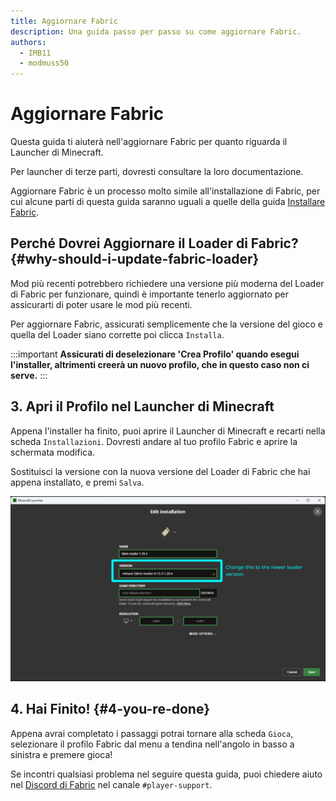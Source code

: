 ```yaml
---
title: Aggiornare Fabric
description: Una guida passo per passo su come aggiornare Fabric.
authors:
  - IMB11
  - modmuss50
---
```


# Aggiornare Fabric

Questa guida ti aiuterà nell'aggiornare Fabric per quanto riguarda il Launcher di Minecraft.

Per launcher di terze parti, dovresti consultare la loro documentazione.

Aggiornare Fabric è un processo molto simile all'installazione di Fabric, per cui alcune parti di questa guida saranno uguali a quelle della guida [Installare Fabric](./installing-fabric).

## Perché Dovrei Aggiornare il Loader di Fabric? {#why-should-i-update-fabric-loader}

Mod più recenti potrebbero richiedere una versione più moderna del Loader di Fabric per funzionare, quindi è importante tenerlo aggiornato per assicurarti di poter usare le mod più recenti.

<!-- Include steps from installing guide, no need to repeat them. -->

<!--@include: ./installing-fabric.md{12,41}-->

Per aggiornare Fabric, assicurati semplicemente che la versione del gioco e quella del Loader siano corrette poi clicca `Installa`.

:::important
**Assicurati di deselezionare 'Crea Profilo' quando esegui l'installer, altrimenti creerà un nuovo profilo, che in questo caso non ci serve.**
:::

## 3. Apri il Profilo nel Launcher di Minecraft

Appena l'installer ha finito, puoi aprire il Launcher di Minecraft e recarti nella scheda `Installazioni`. Dovresti andare al tuo profilo Fabric e aprire la schermata modifica.

Sostituisci la versione con la nuova versione del Loader di Fabric che hai appena installato, e premi `Salva`.

![Aggiornare la versione del Loader di Fabric nel Launcher di Minecraft](/assets/players/updating-fabric.png)

## 4. Hai Finito! {#4-you-re-done}

Appena avrai completato i passaggi potrai tornare alla scheda `Gioca`, selezionare il profilo Fabric dal menu a tendina nell'angolo in basso a sinistra e premere gioca!

Se incontri qualsiasi problema nel seguire questa guida, puoi chiedere aiuto nel [Discord di Fabric](https://discord.gg/v6v4pMv) nel canale `#player-support`.
